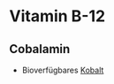 # Vitamin B-12
## Cobalamin
- Bioverfügbares [Kobalt](../../../Datenbank_Elemente_Des_Periodensystems/Kobalt.md)